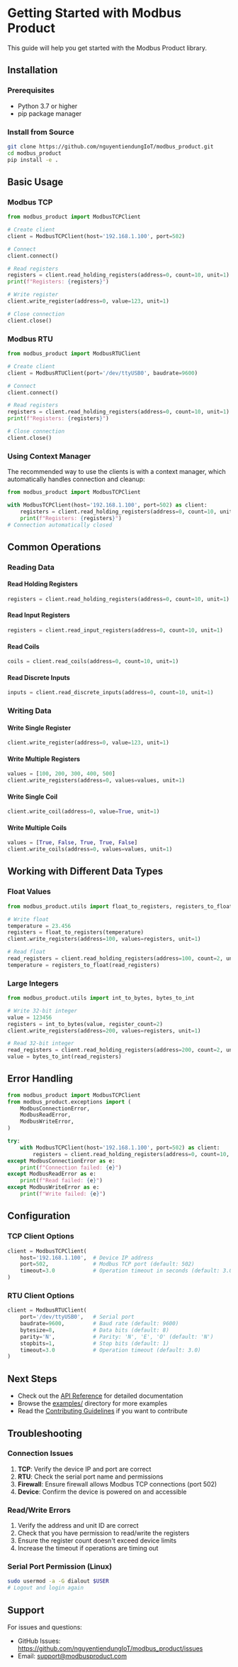 # Getting Started with Modbus Product

This guide will help you get started with the Modbus Product library.

## Installation

### Prerequisites

- Python 3.7 or higher
- pip package manager

### Install from Source

```bash
git clone https://github.com/nguyentiendungIoT/modbus_product.git
cd modbus_product
pip install -e .
```

## Basic Usage

### Modbus TCP

```python
from modbus_product import ModbusTCPClient

# Create client
client = ModbusTCPClient(host='192.168.1.100', port=502)

# Connect
client.connect()

# Read registers
registers = client.read_holding_registers(address=0, count=10, unit=1)
print(f"Registers: {registers}")

# Write register
client.write_register(address=0, value=123, unit=1)

# Close connection
client.close()
```

### Modbus RTU

```python
from modbus_product import ModbusRTUClient

# Create client
client = ModbusRTUClient(port='/dev/ttyUSB0', baudrate=9600)

# Connect
client.connect()

# Read registers
registers = client.read_holding_registers(address=0, count=10, unit=1)
print(f"Registers: {registers}")

# Close connection
client.close()
```

### Using Context Manager

The recommended way to use the clients is with a context manager, which automatically handles connection and cleanup:

```python
from modbus_product import ModbusTCPClient

with ModbusTCPClient(host='192.168.1.100', port=502) as client:
    registers = client.read_holding_registers(address=0, count=10, unit=1)
    print(f"Registers: {registers}")
# Connection automatically closed
```

## Common Operations

### Reading Data

#### Read Holding Registers
```python
registers = client.read_holding_registers(address=0, count=10, unit=1)
```

#### Read Input Registers
```python
registers = client.read_input_registers(address=0, count=10, unit=1)
```

#### Read Coils
```python
coils = client.read_coils(address=0, count=10, unit=1)
```

#### Read Discrete Inputs
```python
inputs = client.read_discrete_inputs(address=0, count=10, unit=1)
```

### Writing Data

#### Write Single Register
```python
client.write_register(address=0, value=123, unit=1)
```

#### Write Multiple Registers
```python
values = [100, 200, 300, 400, 500]
client.write_registers(address=0, values=values, unit=1)
```

#### Write Single Coil
```python
client.write_coil(address=0, value=True, unit=1)
```

#### Write Multiple Coils
```python
values = [True, False, True, True, False]
client.write_coils(address=0, values=values, unit=1)
```

## Working with Different Data Types

### Float Values

```python
from modbus_product.utils import float_to_registers, registers_to_float

# Write float
temperature = 23.456
registers = float_to_registers(temperature)
client.write_registers(address=100, values=registers, unit=1)

# Read float
read_registers = client.read_holding_registers(address=100, count=2, unit=1)
temperature = registers_to_float(read_registers)
```

### Large Integers

```python
from modbus_product.utils import int_to_bytes, bytes_to_int

# Write 32-bit integer
value = 123456
registers = int_to_bytes(value, register_count=2)
client.write_registers(address=200, values=registers, unit=1)

# Read 32-bit integer
read_registers = client.read_holding_registers(address=200, count=2, unit=1)
value = bytes_to_int(read_registers)
```

## Error Handling

```python
from modbus_product import ModbusTCPClient
from modbus_product.exceptions import (
    ModbusConnectionError,
    ModbusReadError,
    ModbusWriteError,
)

try:
    with ModbusTCPClient(host='192.168.1.100', port=502) as client:
        registers = client.read_holding_registers(address=0, count=10, unit=1)
except ModbusConnectionError as e:
    print(f"Connection failed: {e}")
except ModbusReadError as e:
    print(f"Read failed: {e}")
except ModbusWriteError as e:
    print(f"Write failed: {e}")
```

## Configuration

### TCP Client Options

```python
client = ModbusTCPClient(
    host='192.168.1.100',  # Device IP address
    port=502,              # Modbus TCP port (default: 502)
    timeout=3.0            # Operation timeout in seconds (default: 3.0)
)
```

### RTU Client Options

```python
client = ModbusRTUClient(
    port='/dev/ttyUSB0',   # Serial port
    baudrate=9600,         # Baud rate (default: 9600)
    bytesize=8,            # Data bits (default: 8)
    parity='N',            # Parity: 'N', 'E', 'O' (default: 'N')
    stopbits=1,            # Stop bits (default: 1)
    timeout=3.0            # Operation timeout (default: 3.0)
)
```

## Next Steps

- Check out the [API Reference](api_reference.md) for detailed documentation
- Browse the [examples/](../examples/) directory for more examples
- Read the [Contributing Guidelines](../CONTRIBUTING.md) if you want to contribute

## Troubleshooting

### Connection Issues

1. **TCP**: Verify the device IP and port are correct
2. **RTU**: Check the serial port name and permissions
3. **Firewall**: Ensure firewall allows Modbus TCP connections (port 502)
4. **Device**: Confirm the device is powered on and accessible

### Read/Write Errors

1. Verify the address and unit ID are correct
2. Check that you have permission to read/write the registers
3. Ensure the register count doesn't exceed device limits
4. Increase the timeout if operations are timing out

### Serial Port Permission (Linux)

```bash
sudo usermod -a -G dialout $USER
# Logout and login again
```

## Support

For issues and questions:
- GitHub Issues: https://github.com/nguyentiendungIoT/modbus_product/issues
- Email: support@modbusproduct.com

